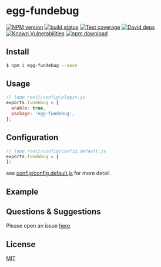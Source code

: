 # egg-fundebug

[![NPM version][npm-image]][npm-url]
[![build status][travis-image]][travis-url]
[![Test coverage][codecov-image]][codecov-url]
[![David deps][david-image]][david-url]
[![Known Vulnerabilities][snyk-image]][snyk-url]
[![npm download][download-image]][download-url]

[npm-image]: https://img.shields.io/npm/v/egg-fundebug.svg?style=flat-square
[npm-url]: https://npmjs.org/package/egg-fundebug
[travis-image]: https://img.shields.io/travis/eggjs/egg-fundebug.svg?style=flat-square
[travis-url]: https://travis-ci.org/eggjs/egg-fundebug
[codecov-image]: https://img.shields.io/codecov/c/github/eggjs/egg-fundebug.svg?style=flat-square
[codecov-url]: https://codecov.io/github/eggjs/egg-fundebug?branch=master
[david-image]: https://img.shields.io/david/eggjs/egg-fundebug.svg?style=flat-square
[david-url]: https://david-dm.org/eggjs/egg-fundebug
[snyk-image]: https://snyk.io/test/npm/egg-fundebug/badge.svg?style=flat-square
[snyk-url]: https://snyk.io/test/npm/egg-fundebug
[download-image]: https://img.shields.io/npm/dm/egg-fundebug.svg?style=flat-square
[download-url]: https://npmjs.org/package/egg-fundebug

<!--
Description here.
-->

## Install

```bash
$ npm i egg-fundebug --save
```

## Usage

```js
// {app_root}/config/plugin.js
exports.fundebug = {
  enable: true,
  package: 'egg-fundebug',
};
```

## Configuration

```js
// {app_root}/config/config.default.js
exports.fundebug = {
};
```

see [config/config.default.js](config/config.default.js) for more detail.

## Example

<!-- example here -->

## Questions & Suggestions

Please open an issue [here](https://github.com/eggjs/egg/issues).

## License

[MIT](LICENSE)

